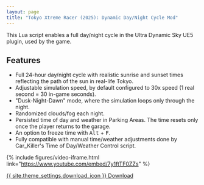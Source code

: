 ```yaml
---
layout: page
title: "Tokyo Xtreme Racer (2025): Dynamic Day/Night Cycle Mod"
---
```


This Lua script enables a full day/night cycle in the Ultra Dynamic Sky UE5 plugin, used by the game.

## Features

* Full 24-hour day/night cycle with realistic sunrise and sunset times reflecting the path of the sun in real-life Tokyo.
* Adjustable simulation speed, by default configured to 30x speed (1 real second = 30 in-game seconds).
* "Dusk-Night-Dawn" mode, where the simulation loops only through the night.
* Randomized clouds/fog each night.
* Persisted time of day and weather in Parking Areas. The time resets only once the player returns to the garage.
* An option to freeze time with <kbd>Alt</kbd> + <kbd>F</kbd>.
* Fully compatible with manual time/weather adjustments done by Car_Killer's Time of Day/Weather Control script.

{% include figures/video-iframe.html link="https://www.youtube.com/embed/7y1ftTF0ZZs" %}

<a href="{% link _games/txr/tokyo-xtreme-racer-2025.md %}" class="button">{{ site.theme_settings.download_icon }} Download</a>
